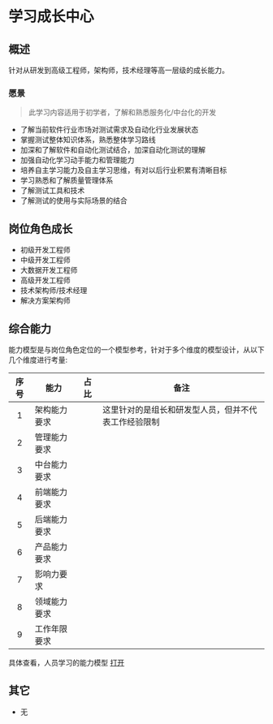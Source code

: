 # 学习成长中心

## 概述

针对从研发到高级工程师，架构师，技术经理等高一层级的成长能力。

### 愿景

> 此学习内容适用于初学者，了解和熟悉服务化/中台化的开发

- 了解当前软件行业市场对测试需求及自动化行业发展状态
- 掌握测试整体知识体系，熟悉整体学习路线
- 加深和了解软件和自动化测试结合，加深自动化测试的理解
- 加强自动化学习动手能力和管理能力
- 培养自主学习能力及自主学习思维，有对以后行业积累有清晰目标
- 学习熟悉和了解质量管理体系
- 了解测试工具和技术
- 了解测试的使用与实际场景的结合

## 岗位角色成长

- 初级开发工程师
- 中级开发工程师
- 大数据开发工程师
- 高级开发工程师
- 技术架构师/技术经理
- 解决方案架构师

## 综合能力

能力模型是与岗位角色定位的一个模型参考，针对于多个维度的模型设计，从以下几个维度进行考量:

| 序号 | 能力         | 占比 | 备注                                                 |
| :--: | ------------ | ---- | ---------------------------------------------------- |
|  1   | 架构能力要求 |      | 这里针对的是组长和研发型人员，但并不代表工作经验限制 |
|  2   | 管理能力要求 |      |                                                      |
|  3   | 中台能力要求 |      |                                                      |
|  4   | 前端能力要求 |      |                                                      |
|  5   | 后端能力要求 |      |                                                      |
|  6   | 产品能力要求 |      |                                                      |
|  7   | 影响力要求   |      |                                                      |
|  8   | 领域能力要求 |      |                                                      |
|  9   | 工作年限要求 |      |                                                      |

具体查看，人员学习的能力模型 [打开](../group/02_管理体系/19_能力模型.md)

## 其它

- 无
